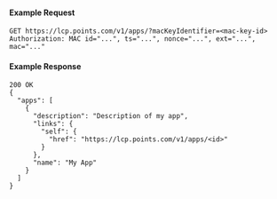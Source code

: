 #### Example Request

    GET https://lcp.points.com/v1/apps/?macKeyIdentifier=<mac-key-id>
    Authorization: MAC id="...", ts="...", nonce="...", ext="...", mac="..."

#### Example Response

    200 OK
    {
      "apps": [
        {
          "description": "Description of my app",
          "links": {
            "self": {
              "href": "https://lcp.points.com/v1/apps/<id>"
            }
          },
          "name": "My App"
        }
      ]
    }


